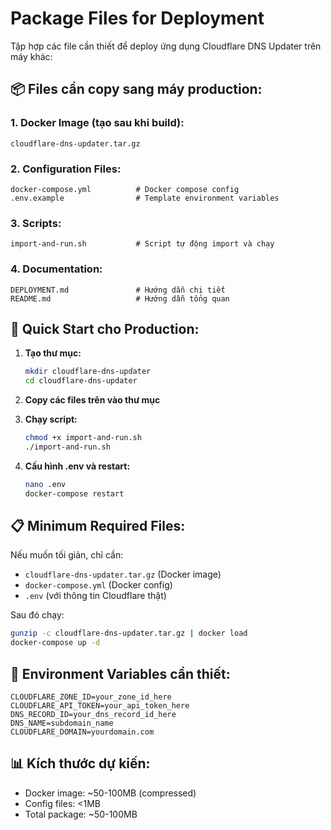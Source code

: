# Package Files for Deployment

Tập hợp các file cần thiết để deploy ứng dụng Cloudflare DNS Updater trên máy khác:

## 📦 Files cần copy sang máy production:

### 1. Docker Image (tạo sau khi build):

```
cloudflare-dns-updater.tar.gz
```

### 2. Configuration Files:

```
docker-compose.yml          # Docker compose config
.env.example                # Template environment variables
```

### 3. Scripts:

```
import-and-run.sh           # Script tự động import và chạy
```

### 4. Documentation:

```
DEPLOYMENT.md               # Hướng dẫn chi tiết
README.md                   # Hướng dẫn tổng quan
```

## 🚀 Quick Start cho Production:

1. **Tạo thư mục:**

   ```bash
   mkdir cloudflare-dns-updater
   cd cloudflare-dns-updater
   ```

2. **Copy các files trên vào thư mục**

3. **Chạy script:**

   ```bash
   chmod +x import-and-run.sh
   ./import-and-run.sh
   ```

4. **Cấu hình .env và restart:**
   ```bash
   nano .env
   docker-compose restart
   ```

## 📋 Minimum Required Files:

Nếu muốn tối giản, chỉ cần:

- `cloudflare-dns-updater.tar.gz` (Docker image)
- `docker-compose.yml` (Docker config)
- `.env` (với thông tin Cloudflare thật)

Sau đó chạy:

```bash
gunzip -c cloudflare-dns-updater.tar.gz | docker load
docker-compose up -d
```

## 🔑 Environment Variables cần thiết:

```env
CLOUDFLARE_ZONE_ID=your_zone_id_here
CLOUDFLARE_API_TOKEN=your_api_token_here
DNS_RECORD_ID=your_dns_record_id_here
DNS_NAME=subdomain_name
CLOUDFLARE_DOMAIN=yourdomain.com
```

## 📊 Kích thước dự kiến:

- Docker image: ~50-100MB (compressed)
- Config files: <1MB
- Total package: ~50-100MB
